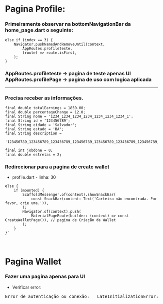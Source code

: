 # Pagina Profile:
### Primeiramente observar na bottomNavigationBar da home_page.dart o seguinte:
```
else if (index == 3) {
    Navigator.pushNamedAndRemoveUntil(context,
        AppRoutes.profileteste,
        (route) => route.isFirst,
    );
}
```

### AppRoutes.**profileteste** -> pagina de teste apenas UI<br>AppRoutes.**profilePage** -> pagina de uso com logica aplicada
<hr>

### Precisa receber as informações.
```
final double totalEarnings = 1850.00;
final double percentageChange = 12.0;
final String nome = '1234_1234_1234_1234_1234_1234_1234_1';
final String id = '123456789';
final String cidade = 'Salvador';
final String estado = 'BA';
final String description =
    '123456789_123456789_123456789_123456789_123456789_123456789_123456789_123456789_123456789_123456789_123456789_123456789_123456789_';

final int jobdone = 0;
final double estrelas = 2;
```

### Redirecionar para a pagina de create wallet

- profile.dart - linha: 30
```
else {
    if (mounted) {
        ScaffoldMessenger.of(context).showSnackBar(
            const SnackBar(content: Text('Carteira não encontrada. Por favor, crie uma.')),
        );
        Navigator.of(context).push(
            MaterialPageRoute(builder: (context) => const CreateWalletPage()), // pagina de Criação da Wallet
        );
    }
}`
```
<br>

# Pagina Wallet
### Fazer uma pagina apenas para UI

- Verificar error:

<pre>
Error de autenticação ou conexão:   LateInitializationError:Field'_time@53303382' has not been initialized
</pre>